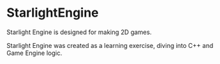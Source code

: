 # StarlightEngine

Starlight Engine is designed for making 2D games.

Starlight Engine was created as a learning exercise, diving into C++ and Game Engine logic.
